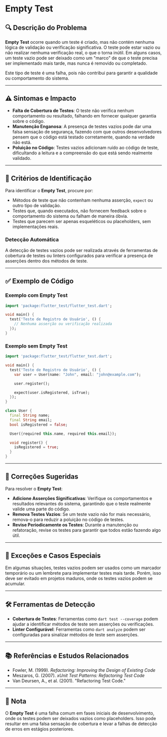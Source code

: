 # Empty Test

## 🔍 Descrição do Problema
**Empty Test** ocorre quando um teste é criado, mas não contém nenhuma lógica de validação ou verificação significativa. O teste pode estar vazio ou não realizar nenhuma verificação real, o que o torna inútil. Em alguns casos, um teste vazio pode ser deixado como um "marco" de que o teste precisa ser implementado mais tarde, mas nunca é removido ou completado.

Este tipo de teste é uma falha, pois não contribui para garantir a qualidade ou comportamento do sistema.

---

## ⚠️ Sintomas e Impacto
- **Falta de Cobertura de Testes**: O teste não verifica nenhum comportamento ou resultado, falhando em fornecer qualquer garantia sobre o código.
- **Manutenção Enganosa**: A presença de testes vazios pode dar uma falsa sensação de segurança, fazendo com que outros desenvolvedores pensem que o código está testado corretamente, quando na verdade não está.
- **Poluição no Código**: Testes vazios adicionam ruído ao código de teste, dificultando a leitura e a compreensão do que está sendo realmente validado.

---

## 🔑 Critérios de Identificação
Para identificar o **Empty Test**, procure por:
- Métodos de teste que não contenham nenhuma asserção, `expect` ou outro tipo de validação.
- Testes que, quando executados, não fornecem feedback sobre o comportamento do sistema ou falham de maneira óbvia.
- Testes que parecem ser apenas esqueléticos ou placeholders, sem implementações reais.

### Detecção Automática
A detecção de testes vazios pode ser realizada através de ferramentas de cobertura de testes ou linters configurados para verificar a presença de asserções dentro dos métodos de teste.

---

## ✅ Exemplo de Código

### Exemplo com Empty Test

```dart
import 'package:flutter_test/flutter_test.dart';

void main() {
  test('Teste de Registro de Usuário', () {
    // Nenhuma asserção ou verificação realizada
  });
}

```

### Exemplo sem Empty Test

```dart
import 'package:flutter_test/flutter_test.dart';

void main() {
  test('Teste de Registro de Usuário', () {
    var user = User(name: "John", email: "john@example.com");

    user.register();

    expect(user.isRegistered, isTrue);
  });
}

class User {
  final String name;
  final String email;
  bool isRegistered = false;

  User({required this.name, required this.email});

  void register() {
    isRegistered = true;
  }
}

```

---

## 🚀 Correções Sugeridas
Para resolver o **Empty Test**:

- **Adicione Asserções Significativas**: Verifique os comportamentos e resultados relevantes do sistema, garantindo que o teste realmente valide uma parte do código.
- **Remova Testes Vazios**: Se um teste vazio não for mais necessário, remova-o para reduzir a poluição no código de testes.
- **Revise Periodicamente os Testes**: Durante a manutenção ou refatoração, revise os testes para garantir que todos estão fazendo algo útil.

---

## 🌟 Exceções e Casos Especiais
Em algumas situações, testes vazios podem ser usados como um marcador temporário ou um lembrete para implementar testes mais tarde. Porém, isso deve ser evitado em projetos maduros, onde os testes vazios podem se acumular.

---

## 🛠 Ferramentas de Detecção
- **Cobertura de Testes**: Ferramentas como `dart test --coverage` podem ajudar a identificar métodos de teste sem asserções ou verificações.
- **Linter Configurável**: Ferramentas como `dart analyze` podem ser configuradas para sinalizar métodos de teste sem asserções.

---

## 📚 Referências e Estudos Relacionados
- Fowler, M. (1999). *Refactoring: Improving the Design of Existing Code*
- Meszaros, G. (2007). *xUnit Test Patterns: Refactoring Test Code*
- Van Deursen, A., et al. (2001). "Refactoring Test Code."

---

## 📝 Nota
O **Empty Test** é uma falha comum em fases iniciais de desenvolvimento, onde os testes podem ser deixados vazios como placeholders. Isso pode resultar em uma falsa sensação de cobertura e levar a falhas de detecção de erros em estágios posteriores.

